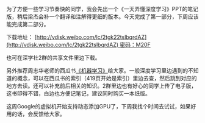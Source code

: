 为了方便一些学习节奏快的同学，我会先出一个《一天弄懂深度学习》PPT的笔记版，稍后梁杰会补一个翻译和注解得更细的版本。今天完成了第一部分，下周应该能完成第二部分。

下载地址： [http://vdisk.weibo.com/lc/2tgk22tslbqrdAZ](http://vdisk.weibo.com/lc/2tgk22tslbqrdAZ) 密码：M20F

也可在深学社2群的共享文件里边下载。

另外推荐周志华老师的西瓜书[《机器学习》](https://www.amazon.cn/dp/B01ARKEV1G/)给大家。一般深度学习里边遇到的不知道的概念，可以在西瓜书的索引（419页开始是索引）里边去查，然后跳到对应的地方去读。还可以补充前后相关的知识。2群里边也有好心的同学上传了电子版，这书印得不错，白边也方便记笔记，建议同时购买一本纸版。

这周Google的虚拟机开始支持动态添加GPU了，下周我找个时间去试试，如果好用的话，会反馈给大家。